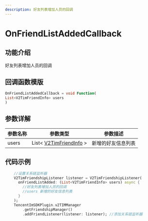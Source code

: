 ```yaml
---
description: 好友列表增加人员的回调
---
```


# OnFriendListAddedCallback

## 功能介绍

好友列表增加人员的回调

## 回调函数模版

```dart
OnFriendListAddedCallback = void Function(
List<V2TimFriendInfo> users
)
```

## 参数详解

| 参数名称  | 参数类型                                                                | 参数描述      |
| ----- | ------------------------------------------------------------------- | --------- |
| users | List< [V2TimFriendInfo](../guan-jian-lei/user/v2timfriendinfo.md) > | 新增的好友信息列表 |

## 代码示例

```dart
    //设置关系链监听器
    V2TimFriendshipListener listener = V2TimFriendshipListener(
      onFriendListAdded: (List<V2TimFriendInfo> users) async {
        //好友列表增加人员的回调
        //users 新增的好友信息列表
      }
    );
    TencentImSDKPlugin.v2TIMManager
        .getFriendshipManager()
        .addFriendListener(listener: listener); //添加关系链监听器
```
